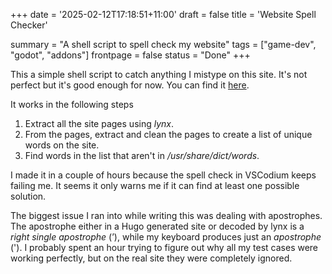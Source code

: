 +++
date = '2025-02-12T17:18:51+11:00'
draft = false
title = 'Website Spell Checker'

summary = "A shell script to spell check my website"
tags = ["game-dev", "godot", "addons"]
frontpage = false
status = "Done"
+++

This a simple shell script to catch anything I mistype on this site. It's not perfect but it's good enough for now. You can find it [here](https://github.com/Robert-Riordan-UCD/this-is-rob/blob/main/spell-check.sh).

It works in the following steps
1. Extract all the site pages using *lynx*.
2. From the pages, extract and clean the pages to create a list of unique words on the site.
3. Find words in the list that aren't in */usr/share/dict/words*.

I made it in a couple of hours because the spell check in VSCodium keeps failing me. It seems it only warns me if it can find at least one possible solution.

The biggest issue I ran into while writing this was dealing with apostrophes. The apostrophe either in a Hugo generated site or decoded by lynx is a *right single apostrophe* (&#8217;), while my keyboard produces just an *apostrophe* (&#39;). I probably spent an hour trying to figure out why all my test cases were working perfectly, but on the real site they were completely ignored.